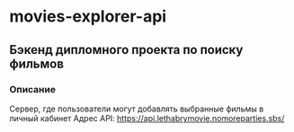 # movies-explorer-api
## Бэкенд дипломного проекта по поиску фильмов
### Описание
Сервер, где пользователи могут добавлять выбранные фильмы в личный кабинет
Адрес API: https://api.lethabrymovie.nomoreparties.sbs/
